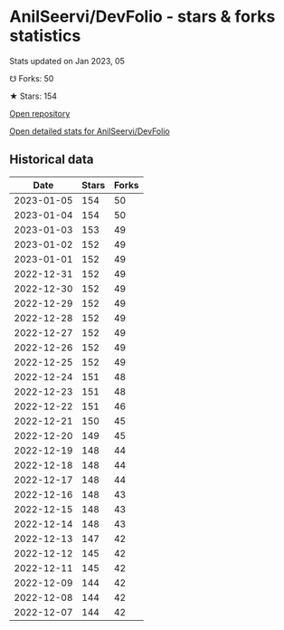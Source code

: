 # AnilSeervi/DevFolio - stars & forks statistics

Stats updated on Jan 2023, 05

☋ Forks: 50

★ Stars: 154

[Open repository](https://github.com/AnilSeervi/DevFolio)

[Open detailed stats for AnilSeervi/DevFolio](https://reviewgithub.com/rep/AnilSeervi/DevFolio)

## Historical data
| Date | Stars | Forks |
|------|-------|-------|
| 2023-01-05 | 154 | 50 | 
| 2023-01-04 | 154 | 50 | 
| 2023-01-03 | 153 | 49 | 
| 2023-01-02 | 152 | 49 | 
| 2023-01-01 | 152 | 49 | 
| 2022-12-31 | 152 | 49 | 
| 2022-12-30 | 152 | 49 | 
| 2022-12-29 | 152 | 49 | 
| 2022-12-28 | 152 | 49 | 
| 2022-12-27 | 152 | 49 | 
| 2022-12-26 | 152 | 49 | 
| 2022-12-25 | 152 | 49 | 
| 2022-12-24 | 151 | 48 | 
| 2022-12-23 | 151 | 48 | 
| 2022-12-22 | 151 | 46 | 
| 2022-12-21 | 150 | 45 | 
| 2022-12-20 | 149 | 45 | 
| 2022-12-19 | 148 | 44 | 
| 2022-12-18 | 148 | 44 | 
| 2022-12-17 | 148 | 44 | 
| 2022-12-16 | 148 | 43 | 
| 2022-12-15 | 148 | 43 | 
| 2022-12-14 | 148 | 43 | 
| 2022-12-13 | 147 | 42 | 
| 2022-12-12 | 145 | 42 | 
| 2022-12-11 | 145 | 42 | 
| 2022-12-09 | 144 | 42 | 
| 2022-12-08 | 144 | 42 | 
| 2022-12-07 | 144 | 42 | 

